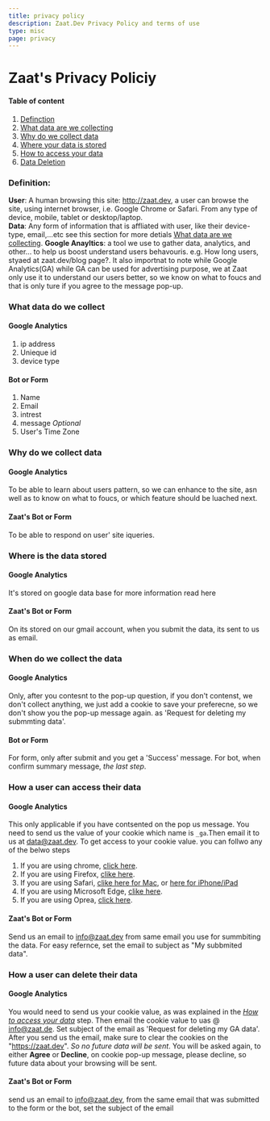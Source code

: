 ```yaml
---
title: privacy policy
description: Zaat.Dev Privacy Policy and terms of use
type: misc
page: privacy
---
```

# Zaat's Privacy Policiy

#### Table of content
1. [Definction](#Definition:)
1. [What data are we collecting](#What-data-do-we-collect)
1. [Why do we collect data](#Why-do-we-collect-data) 
1. [Where your data is stored](#where-is-the-data-stored)
1. [How to access your data](#How-a-user-can-access-their-data)
1. [Data Deletion](#How-a-user-can-delete-their-data)

### Definition: 
**User**: A human browsing this site: http://zaat.dev, a user can browse the site, using internet browser, i.e. Google Chrome or Safari. From any type of device, mobile, tablet or desktop/laptop.   
**Data**: Any form of information that is affliated with user, like their device-type, email,...etc see this section for more detials [What data are we collecting](#what-data-do-we-collect).
**Google Anayltics**: a  tool we use to gather data, analytics, and other... to help us boost understand users behavouris. e.g. How long users, styaed at zaat.dev/blog page?. It also importnat to note while Google Analytics(GA) while GA can be used for advertising purpose, we at Zaat only use it to understand our users better, so we know on what to foucs and that is only ture if you agree to the message pop-up.  

### What data do we collect 
#### Google Analytics
1. ip address 
2. Unieque id
3. device type
#### Bot or Form
1. Name
2. Email
3. intrest 
4. message _Optional_
5. User's Time Zone

### Why do we collect data

#### Google Analytics 
To be able to learn about users pattern, so we can enhance to the site, asn well as to know on what to foucs, or which feature should be luached next. 

#### Zaat's Bot or Form
To be able to respond on user' site  iqueries.  



### Where is the data stored

#### Google Analytics 
It's stored on google data base for more information read here
#### Zaat's Bot or Form
On its stored on our gmail account, when you submit the data, its sent to us as email. 


### When do we collect the data 

#### Google Analytics 
Only, after you contesnt to the pop-up question, if you don't contenst, we don't collect anything, we just add a cookie to save your preferecne, so we don't show you the pop-up message again. as 'Request for deleting my submmting data'.

#### Bot or Form 
For form, only after submit and you get a 'Success' message. For bot, when confirm summary message, _the last step_.


### How a user can access their data 

#### Google Analytics 
This only applicable if you  have contsented on the pop us message.
You need to send us the value of your cookie which name is `_ga`.Then email it to us at data@zaat.dev. To get access to your cookie value. you can follwo any of the belwo steps
1. If you are using chrome, [click here](https://support.google.com/chrome/answer/95647?co=GENIE.Platform%3DDesktop&hl=en).
2. If you are using Firefox, [clike here](https://www.digitalcitizen.life/how-view-remove-cookies-mozilla-firefox).
3. If you are using Safari,  [clike here for Mac](https://support.apple.com/en-gb/guide/safari/sfri11471/mac), or [here for iPhone/iPad](https://apple.stackexchange.com/questions/75178/how-can-you-see-the-value-of-a-cookie-on-an-iphone)
4. If you are using Microsoft Edge,  [clike here](https://support.microsoft.com/en-us/help/4027947/microsoft-edge-delete-cookies).
5. If you are using Oprea, [click here](https://blogs.opera.com/news/2015/08/how-to-manage-cookies-in-opera/).

#### Zaat's Bot or Form
Send us an email to info@zaat.dev from same email you use for summbiting the data. For easy refernce, set the email to subject as "My subbmited data".


### How a user can delete their data

#### Google Analytics 
You would need to send us your cookie value, as was explained in the _[How to access your data](#how-a-user-can-access-their-data)_ step. Then email the cookie value to uas @ info@zaat.de. Set subject of the email as 'Request for deleting my GA data'.
After you send us the email, make sure to clear the cookies on the "https://zaat.dev". _So no future data will be sent_.
You will be asked again, to either **Agree** or **Decline**, on cookie pop-up message, please decline, so future data about your browsing will be sent.  

#### Zaat's Bot or Form
send us an email to info@zaat.dev, from the same email that was submitted to the form or the bot, set the subject of the email   

